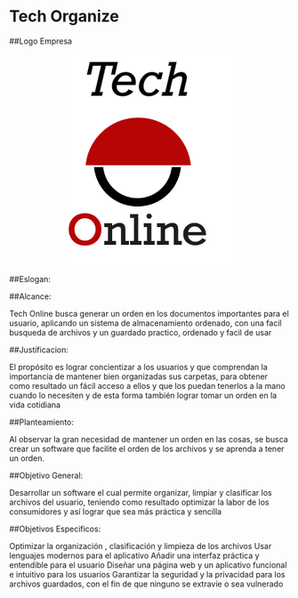 # Tech Organize

##Logo Empresa
<p align="center";>
<img src="https://github.com/ProyectoTechOrganize/TechOrganizeContenido/blob/main/Logo/logo%20Tech%20online.png" width="300";>
</p>

##Eslogan:


##Alcance:

Tech Online busca generar un orden en los documentos importantes para el usuario, aplicando un sistema de almacenamiento ordenado, con una facil busqueda de archivos y un guardado practico, ordenado y facil de usar

##Justificacion:

El propósito es lograr concientizar a los usuarios y que comprendan la importancia de mantener bien organizadas sus carpetas, para obtener como resultado un fácil acceso a ellos y que los puedan tenerlos a la mano cuando lo necesiten  y de esta forma también lograr tomar un orden en la vida cotidiana

##Planteamiento:

Al observar la gran necesidad de mantener un orden en las cosas, se busca crear un software que facilite el orden de los archivos y se aprenda a tener un orden.

##Objetivo General:

Desarrollar un software el cual permite organizar, limpiar y clasificar los archivos del usuario, teniendo como resultado optimizar la labor de los consumidores y así lograr que sea más práctica y sencilla 

##Objetivos Especificos:

Optimizar la organización , clasificación y limpieza de los archivos 
Usar lenguajes modernos para el aplicativo
Añadir una interfaz práctica y entendible para el usuario
Diseñar una página web y un aplicativo funcional e intuitivo para los usuarios
Garantizar la seguridad y la privacidad para los archivos guardados, con el fin de que ninguno se extravíe o sea vulnerado
